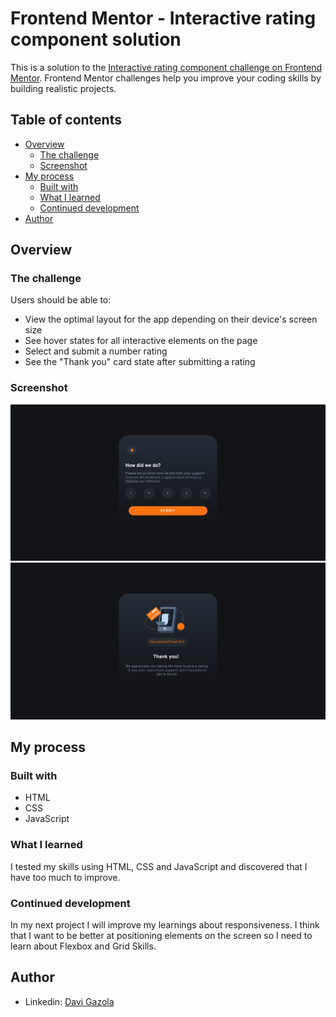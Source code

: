 # Frontend Mentor - Interactive rating component solution

This is a solution to the [Interactive rating component challenge on Frontend Mentor](https://www.frontendmentor.io/challenges/interactive-rating-component-koxpeBUmI). Frontend Mentor challenges help you improve your coding skills by building realistic projects. 

## Table of contents

- [Overview](#overview)
  - [The challenge](#the-challenge)
  - [Screenshot](#screenshot)
- [My process](#my-process)
  - [Built with](#built-with)
  - [What I learned](#what-i-learned)
  - [Continued development](#continued-development)
- [Author](#author)

## Overview

### The challenge

Users should be able to:

- View the optimal layout for the app depending on their device's screen size
- See hover states for all interactive elements on the page
- Select and submit a number rating
- See the "Thank you" card state after submitting a rating

### Screenshot

![Interactive Rating Component | Rating Page](./design/screenshots/screenshot-rating.png)
![Interactive Rating Component | Thank You Page](./design/screenshots/screenshot-thankyou.png)

## My process

### Built with

- HTML
- CSS
- JavaScript

### What I learned

I tested my skills using HTML, CSS and JavaScript and discovered that I have too much to improve.

### Continued development

In my next project I will improve my learnings about responsiveness. I think that I want to be better at positioning elements on the screen so I need to learn about Flexbox and Grid Skills.

## Author

- Linkedin: [Davi Gazola](https://www.linkedin.com/in/davi-gazola/)